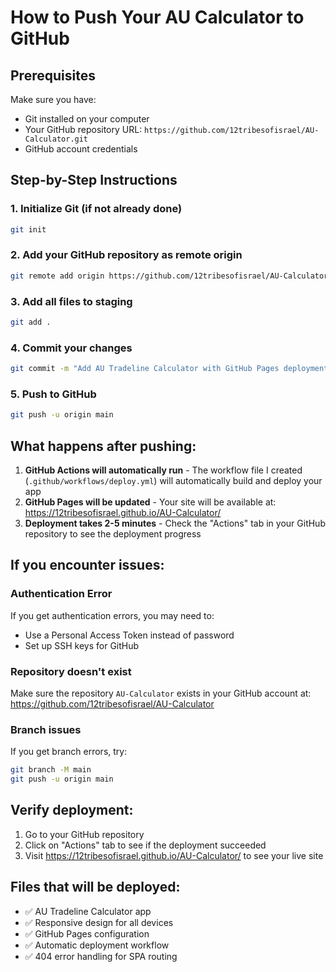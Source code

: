 # How to Push Your AU Calculator to GitHub

## Prerequisites
Make sure you have:
- Git installed on your computer
- Your GitHub repository URL: `https://github.com/12tribesofisrael/AU-Calculator.git`
- GitHub account credentials

## Step-by-Step Instructions

### 1. Initialize Git (if not already done)
```bash
git init
```

### 2. Add your GitHub repository as remote origin
```bash
git remote add origin https://github.com/12tribesofisrael/AU-Calculator.git
```

### 3. Add all files to staging
```bash
git add .
```

### 4. Commit your changes
```bash
git commit -m "Add AU Tradeline Calculator with GitHub Pages deployment"
```

### 5. Push to GitHub
```bash
git push -u origin main
```

## What happens after pushing:

1. **GitHub Actions will automatically run** - The workflow file I created (`.github/workflows/deploy.yml`) will automatically build and deploy your app
2. **GitHub Pages will be updated** - Your site will be available at: https://12tribesofisrael.github.io/AU-Calculator/
3. **Deployment takes 2-5 minutes** - Check the "Actions" tab in your GitHub repository to see the deployment progress

## If you encounter issues:

### Authentication Error
If you get authentication errors, you may need to:
- Use a Personal Access Token instead of password
- Set up SSH keys for GitHub

### Repository doesn't exist
Make sure the repository `AU-Calculator` exists in your GitHub account at:
https://github.com/12tribesofisrael/AU-Calculator

### Branch issues
If you get branch errors, try:
```bash
git branch -M main
git push -u origin main
```

## Verify deployment:
1. Go to your GitHub repository
2. Click on "Actions" tab to see if the deployment succeeded
3. Visit https://12tribesofisrael.github.io/AU-Calculator/ to see your live site

## Files that will be deployed:
- ✅ AU Tradeline Calculator app
- ✅ Responsive design for all devices  
- ✅ GitHub Pages configuration
- ✅ Automatic deployment workflow
- ✅ 404 error handling for SPA routing
